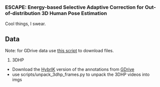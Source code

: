 ### ESCAPE: Energy-based Selective Adaptive Correction for Out-of-distribution 3D Human Pose Estimation

Cool things, I swear.


## Data
Note: for GDrive data use [this script](https://stackoverflow.com/questions/37453841/download-a-file-from-google-drive-using-wget) to download files.
<!-- 1. 3DHP
- Download the data from [SPIN](https://github.com/nkolot/SPIN/blob/master/fetch_data.sh) (which have been [preprocessed](https://github.com/nkolot/SPIN/tree/master/datasets/preprocess)) using:
``` 
wget http://visiondata.cis.upenn.edu/spin/dataset_extras.tar.gz && tar -xvf dataset_extras.tar.gz --directory data && rm -r dataset_extras.tar.gz
```
- We only care about "mpi_inf_3dhp_train.npz" and "mpi_inf_3dhp_valid.npz" -->
1. 3DHP 
- Download the [HybrIK](https://github.com/Jeff-sjtu/HybrIK) version of the annotations from [GDrive](https://drive.google.com/drive/folders/1Ms3s7nZ5Nrux3spLxmMMAQWc5aAIecmv)
- use scripts/unpack_3dhp_frames.py to unpack the 3DHP videos into imgs
